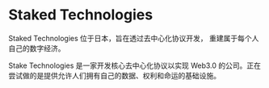 # Staked Technologies

Staked Technologies 位于日本，旨在透过去中心化协议开发， 重建属于每个人自己的数字经济。

Stake Technologies 是一家开发核心去中心化协议以实现 Web3.0 的公司。正在尝试做的是提供允许人们拥有自己的数据、权利和命运的基础设施。
